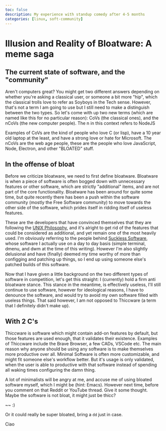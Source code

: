 ```yaml
---
toc: false
description: My experience with standup comedy after 4-5 months
categories: [linux, soft-community]
---
```

# Illusion and Reality of Bloatware: A meme saga


## The current state of software, and the "community"

Aren't computers great? You might get two different answers depending on whether you're asking a classical user, or someone a bit more "hip", which the classical trolls love to refer as Soyboys in the Tech sense. However, that's not a term I am going to use but I still need to make a distinguish between the two types. So let's come with up two new terms (which are named like this for no particular reason): CoVs (the classical ones), and the nCoVs (the new computer people). The n in this context refers to NodeJS


Examples of CoVs are the kind of people who love C (or lisp), have a 10 year old laptop at the least, and have a strong love or hate for Microsoft. The nCoVs are the web age people, these are the people who love JavaScript, Node, Electron, and other "BLOATED" stuff.


## In the offense of bloat

Before we criticize bloatware, we need to first define bloatware. Bloatware is when a piece of software is often bogged down with unnecessary features or other software, which are strictly "additional" items, and are not part of the core functionality. Bloatware has been around for quite some time, but quite recently there has been a push within the software community (mostly the Free Software community) to move towards the other side of the software, which prides itself in ridding itself of useless features.


These are the developers that have convinced themselves that they are following the [UNIX Philosophy](https://homepage.cs.uri.edu/~thenry/resources/unix_art/ch01s06.html), and it's alright to get rid of the features that could be considered as additional, and yet remain one of the most heavily used. I'm obviously referring to the people behind [Suckless Software](https://suckless.org/), whose software I actually use on a day to day basis (simple terminal, dmenu, and dwm at the time of this writing). However I'm also slightly delusional and have (finally) deemed my time worthy of more than configging and patching up things, so I end up using someone else's patched builds of this software.


Now that I have given a little background on the two different types of software in competition, let's get this straight: I (currently) hold a firm anti bloatware stance. This stance in the meantime, is effectively useless, I'll still continue to use software, however for ideological reasons, I have to denounce the software, and would try to avoid my own software filled with useless things. That said however, I am not opposed to Thiccware (a term that I definitely didn't make up).

## With 2 C's
Thiccware is software which might contain add-on features by default, but those features are used enough, that it validates their existence. Examples of Thiccware include the Brave Browser, a few CADs, VSCode etc. The main reason why anyone should be using any software is to make themselves more productive over all. Minimal Software is often more customizable, and might fit someone else's workflow better. But it's usage is only validated, when the user is able to productive with that software instead of spending all waking times configuring the damn thing.

A lot of minimalists will be angry at me, and accuse me of using bloated software myself, which I might be (hint: Emacs). However next time, before you comment on that Reddit or YouTube thread. Give it some thought. Maybe the software is not bloat, it might just be thicc?

~~ :)

Or it could really be super bloated, bring a `dd` just in case.

Ciao


